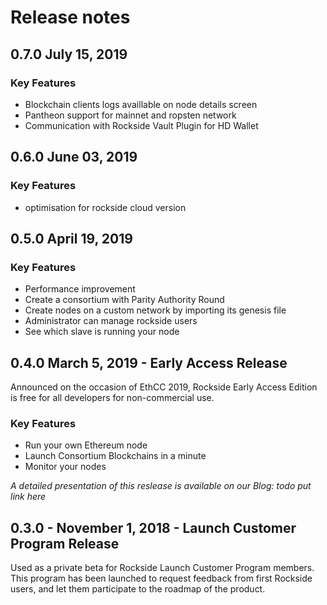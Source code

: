 # Release notes

## 0.7.0 July 15, 2019

### Key Features
* Blockchain clients logs availlable on node details screen
* Pantheon support for mainnet and ropsten network
* Communication with Rockside Vault Plugin for HD Wallet 


## 0.6.0 June 03, 2019

### Key Features
* optimisation for rockside cloud version

## 0.5.0 April 19, 2019

### Key Features
* Performance improvement
* Create a consortium with Parity Authority Round
* Create nodes on a custom network by importing its genesis file
* Administrator can manage rockside users
* See which slave is running your node

## 0.4.0 March 5, 2019 - Early Access Release
Announced on the occasion of EthCC 2019, Rockside Early Access Edition is free for all developers for non-commercial use.
### Key Features
* Run your own Ethereum node
* Launch Consortium Blockchains in a minute
* Monitor your nodes

*A detailed presentation of this reslease is available on our Blog: todo put link here*


## 0.3.0 - November 1, 2018 - Launch Customer Program Release
Used as a private beta for Rockside Launch Customer Program members. This program has been launched to request feedback from first Rockside users, and let them participate to the roadmap of the product.
